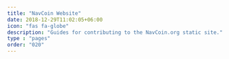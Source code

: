 ```yaml
---
title: "NavCoin Website"
date: 2018-12-29T11:02:05+06:00
icon: "fas fa-globe"
description: "Guides for contributing to the NavCoin.org static site."
type : "pages"
order: "020"
---
```

